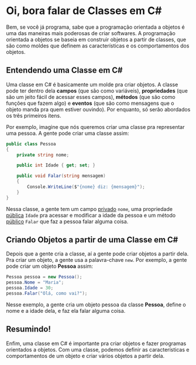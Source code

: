 # Oi, bora falar de Classes em C#

Bem, se você já programa, sabe que a programação orientada a objetos é uma das maneiras mais poderosas de criar softwares. A programação orientada a objetos se baseia em construir objetos a partir de classes, que são como moldes que definem as características e os comportamentos dos objetos.

## Entendendo uma Classe em C#

Uma classe em C# é basicamente um molde pra criar objetos. A classe pode ter dentro dela **campos** (que são como variáveis), **propriedades** (que são um jeito fácil de acessar esses campos), **métodos** (que são como funções que fazem algo) e **eventos** (que são como mensagens que o objeto manda pra quem estiver ouvindo). Por enquanto, só serão abordados os três primeiros itens.

Por exemplo, imagine que nós queremos criar uma classe pra representar uma pessoa. A gente pode criar uma classe assim:

```csharp
public class Pessoa
{
    private string nome;

    public int Idade { get; set; }

    public void Falar(string mensagem)
    {
        Console.WriteLine($"{nome} diz: {mensagem}");
    }
}
```

Nessa classe, a gente tem um campo [privado](modificadores_de_acesso.md) `nome`, uma propriedade [pública](modificadores_de_acesso.md) `Idade` pra acessar e modificar a idade da pessoa e um método [público](modificadores_de_acesso.md) `Falar` que faz a pessoa falar alguma coisa.

## Criando Objetos a partir de uma Classe em C#

Depois que a gente cria a classe, aí a gente pode criar objetos a partir dela. Pra criar um objeto, a gente usa a palavra-chave `new`. Por exemplo, a gente pode criar um objeto **Pessoa** assim:

```csharp
Pessoa pessoa = new Pessoa();
pessoa.Nome = "Maria";
pessoa.Idade = 30;
pessoa.Falar("Olá, como vai?");
```

Nesse exemplo, a gente cria um objeto pessoa da classe **Pessoa**, define o nome e a idade dela, e faz ela falar alguma coisa.

## Resumindo!
Enfim, uma classe em C# é importante pra criar objetos e fazer programas orientados a objetos. Com uma classe, podemos definir as características e comportamentos de um objeto e criar vários objetos a partir dela.